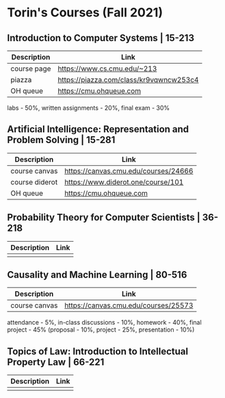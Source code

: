 # Torin's Courses (Fall 2021)

## Introduction to Computer Systems | 15-213 
| Description | Link |
|--|--|
| course page | https://www.cs.cmu.edu/~213 |
| piazza | https://piazza.com/class/kr9vqwncw253c4 |
| OH queue | https://cmu.ohqueue.com |
labs - 50%, written assignments - 20%, final exam - 30%

## Artificial Intelligence: Representation and Problem Solving | 15-281
| Description | Link |
|--|--|
| course canvas | https://canvas.cmu.edu/courses/24666 |
| course diderot | https://www.diderot.one/course/101 |
| OH queue | https://cmu.ohqueue.com |

## Probability Theory for Computer Scientists | 36-218
| Description | Link |
|--|--|
|  |  |

## Causality and Machine Learning | 80-516
| Description | Link |
|--|--|
| course canvas | https://canvas.cmu.edu/courses/25573 |
attendance - 5%, in-class discussions - 10%, homework - 40%, final project - 45% (proposal - 10%, project - 25%, presentation - 10%)

## Topics of Law: Introduction to Intellectual Property Law | 66-221
| Description | Link |
|--|--|
|  |  |
<!--stackedit_data:
eyJoaXN0b3J5IjpbMjA0NjAyMTAyLDEyOTk3OTUxLDQzODA4NT
k2OSwtMTUxMjM5MjQyOV19
-->
